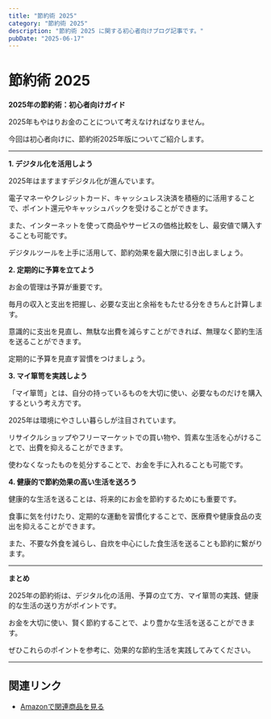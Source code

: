 ```yaml
---
title: "節約術 2025"
category: "節約術 2025"
description: "節約術 2025 に関する初心者向けブログ記事です。"
pubDate: "2025-06-17"
---
```


# 節約術 2025

**2025年の節約術：初心者向けガイド**

2025年もやはりお金のことについて考えなければなりません。

今回は初心者向けに、節約術2025年版についてご紹介します。



---

**1. デジタル化を活用しよう**

2025年はますますデジタル化が進んでいます。

電子マネーやクレジットカード、キャッシュレス決済を積極的に活用することで、ポイント還元やキャッシュバックを受けることができます。

また、インターネットを使って商品やサービスの価格比較をし、最安値で購入することも可能です。

デジタルツールを上手に活用して、節約効果を最大限に引き出しましょう。



**2. 定期的に予算を立てよう**

お金の管理は予算が重要です。

毎月の収入と支出を把握し、必要な支出と余裕をもたせる分をきちんと計算します。

意識的に支出を見直し、無駄な出費を減らすことができれば、無理なく節約生活を送ることができます。

定期的に予算を見直す習慣をつけましょう。



**3. マイ箪笥を実践しよう**

「マイ箪笥」とは、自分の持っているものを大切に使い、必要なものだけを購入するという考え方です。

2025年は環境にやさしい暮らしが注目されています。

リサイクルショップやフリーマーケットでの買い物や、質素な生活を心がけることで、出費を抑えることができます。

使わなくなったものを処分することで、お金を手に入れることも可能です。



**4. 健康的で節約効果の高い生活を送ろう**

健康的な生活を送ることは、将来的にお金を節約するためにも重要です。

食事に気を付けたり、定期的な運動を習慣化することで、医療費や健康食品の支出を抑えることができます。

また、不要な外食を減らし、自炊を中心にした食生活を送ることも節約に繋がります。



---

**まとめ**

2025年の節約術は、デジタル化の活用、予算の立て方、マイ箪笥の実践、健康的な生活の送り方がポイントです。

お金を大切に使い、賢く節約することで、より豊かな生活を送ることができます。

ぜひこれらのポイントを参考に、効果的な節約生活を実践してみてください。



---

## 関連リンク

- [Amazonで関連商品を見る](https://www.amazon.co.jp/s?k=%E7%AF%80%E7%B4%84%E8%A1%93+2025&tag=autowritehubai-22)

